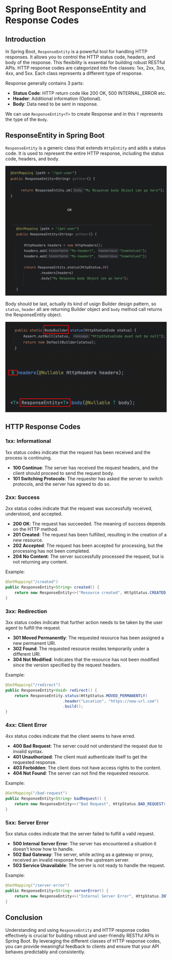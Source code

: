 # Spring Boot ResponseEntity and Response Codes

## Introduction

In Spring Boot, `ResponseEntity` is a powerful tool for handling HTTP responses. It allows you to control the HTTP status code, headers, and body of the response. This flexibility is essential for building robust RESTful APIs. HTTP response codes are categorized into five classes: 1xx, 2xx, 3xx, 4xx, and 5xx. Each class represents a different type of response.

Response generally contains 3 parts:
- **Status Code**: HTTP return code like 200 OK, 500 INTERNAL_ERROR etc.
- **Header**: Additional information (Optional).
- **Body**: Data need to be sent in response.

We can use `ResponseEntity<T>` to create Response and in this `T` represents the type of the `Body`.

## ResponseEntity in Spring Boot

`ResponseEntity` is a generic class that extends `HttpEntity` and adds a status code. It is used to represent the entire HTTP response, including the status code, headers, and body.

![response-entity](https://github.com/DharaniDJ/spring-boot-daily-learnings/blob/assets/response-entity.png)

Body should be last, actually its kind of usign Builder design pattern, so `status`, `header` all are returning Builder object and `body` method call returns the ResponseEntity object.

![header](https://github.com/DharaniDJ/spring-boot-daily-learnings/blob/assets/header.png)

## HTTP Response Codes

### 1xx: Informational

1xx status codes indicate that the request has been received and the process is continuing.

- **100 Continue**: The server has received the request headers, and the client should proceed to send the request body.
- **101 Switching Protocols**: The requester has asked the server to switch protocols, and the server has agreed to do so.

### 2xx: Success

2xx status codes indicate that the request was successfully received, understood, and accepted.

- **200 OK**: The request has succeeded. The meaning of success depends on the HTTP method.
- **201 Created**: The request has been fulfilled, resulting in the creation of a new resource.
- **202 Accepted**: The request has been accepted for processing, but the processing has not been completed.
- **204 No Content**: The server successfully processed the request, but is not returning any content.

Example:
```java
@GetMapping("/created")
public ResponseEntity<String> created() {
    return new ResponseEntity<>("Resource created", HttpStatus.CREATED);
}
```

### 3xx: Redirection

3xx status codes indicate that further action needs to be taken by the user agent to fulfill the request.

- **301 Moved Permanently**: The requested resource has been assigned a new permanent URI.
- **302 Found**: The requested resource resides temporarily under a different URI.
- **304 Not Modified**: Indicates that the resource has not been modified since the version specified by the request headers.

Example:
```java
@GetMapping("/redirect")
public ResponseEntity<Void> redirect() {
    return ResponseEntity.status(HttpStatus.MOVED_PERMANENTLY)
                         .header("Location", "https://new-url.com")
                         .build();
}
```

### 4xx: Client Error

4xx status codes indicate that the client seems to have erred.

- **400 Bad Request**: The server could not understand the request due to invalid syntax.
- **401 Unauthorized**: The client must authenticate itself to get the requested response.
- **403 Forbidden**: The client does not have access rights to the content.
- **404 Not Found**: The server can not find the requested resource.

Example:
```java
@GetMapping("/bad-request")
public ResponseEntity<String> badRequest() {
    return new ResponseEntity<>("Bad Request", HttpStatus.BAD_REQUEST);
}
```

### 5xx: Server Error

5xx status codes indicate that the server failed to fulfill a valid request.

- **500 Internal Server Error**: The server has encountered a situation it doesn't know how to handle.
- **502 Bad Gateway**: The server, while acting as a gateway or proxy, received an invalid response from the upstream server.
- **503 Service Unavailable**: The server is not ready to handle the request.

Example:
```java
@GetMapping("/server-error")
public ResponseEntity<String> serverError() {
    return new ResponseEntity<>("Internal Server Error", HttpStatus.INTERNAL_SERVER_ERROR);
}
```

## Conclusion

Understanding and using `ResponseEntity` and HTTP response codes effectively is crucial for building robust and user-friendly RESTful APIs in Spring Boot. By leveraging the different classes of HTTP response codes, you can provide meaningful feedback to clients and ensure that your API behaves predictably and consistently.